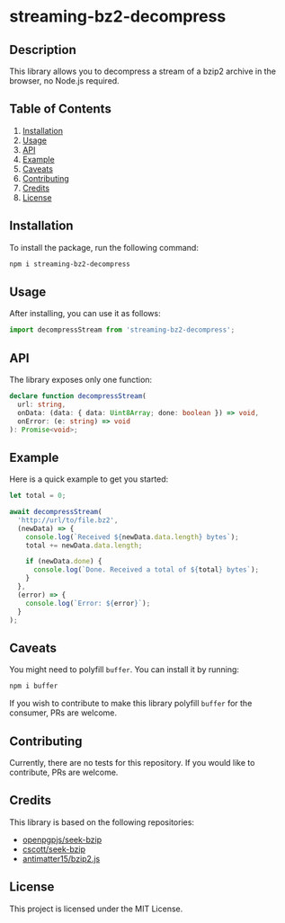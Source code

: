 # streaming-bz2-decompress

## Description

This library allows you to decompress a stream of a bzip2 archive in the browser, no Node.js required.

## Table of Contents

1. [Installation](#installation)
2. [Usage](#usage)
3. [API](#api)
4. [Example](#example)
5. [Caveats](#caveats)
6. [Contributing](#contributing)
7. [Credits](#credits)
8. [License](#license)

## Installation

To install the package, run the following command:

```bash
npm i streaming-bz2-decompress
```

## Usage

After installing, you can use it as follows:

```javascript
import decompressStream from 'streaming-bz2-decompress';
```

## API

The library exposes only one function:

```typescript
declare function decompressStream(
  url: string,
  onData: (data: { data: Uint8Array; done: boolean }) => void,
  onError: (e: string) => void
): Promise<void>;
```

## Example

Here is a quick example to get you started:

```javascript
let total = 0;

await decompressStream(
  'http://url/to/file.bz2',
  (newData) => {
    console.log(`Received ${newData.data.length} bytes`);
    total += newData.data.length;

    if (newData.done) {
      console.log(`Done. Received a total of ${total} bytes`);
    }
  },
  (error) => {
    console.log(`Error: ${error}`);
  }
);
```

## Caveats

You might need to polyfill `buffer`. You can install it by running:

```bash
npm i buffer
```

If you wish to contribute to make this library polyfill `buffer` for the consumer, PRs are welcome.

## Contributing

Currently, there are no tests for this repository. If you would like to contribute, PRs are welcome.

## Credits

This library is based on the following repositories:
- [openpgpjs/seek-bzip](https://github.com/openpgpjs/seek-bzip)
- [cscott/seek-bzip](https://github.com/cscott/seek-bzip)
- [antimatter15/bzip2.js](https://github.com/antimatter15/bzip2.js)

## License

This project is licensed under the MIT License.
